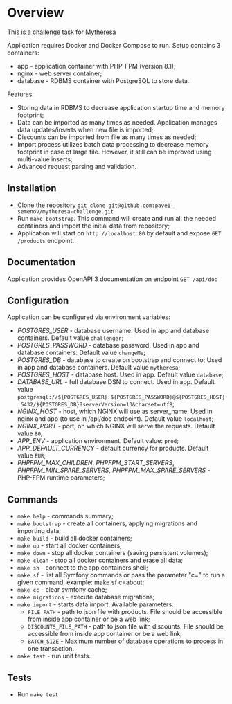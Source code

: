 # Overview

This is a challenge task for [Mytheresa](https://www.mytheresa.com/)

Application requires Docker and Docker Compose to run. Setup contains 3 containers:
* app - application container with PHP-FPM (version 8.1);
* nginx - web server container;
* database - RDBMS container with PostgreSQL to store data.

Features:
* Storing data in RDBMS to decrease application startup time and memory footprint;
* Data can be imported as many times as needed. Application manages data updates/inserts when new file is imported;
* Discounts can be imported from file as many times as needed;
* Import process utilizes batch data processing to decrease memory footprint in case of large file. However, it still can be improved using multi-value inserts;
* Advanced request parsing and validation.
## Installation

* Clone the repository ``git clone git@github.com:pave1-semenov/mytheresa-challenge.git``
* Run ```make bootstrap```. This command will create and run all the needed containers and import the initial data from repository;
* Application will start on ```http://localhost:80``` by default and expose ```GET /products``` endpoint.

## Documentation

Application provides OpenAPI 3 documentation on endpoint ```GET /api/doc```

## Configuration
Application can be configured via environment variables:
* *POSTGRES_USER* - database username. Used in app and database containers. Default value ```challenger```;
* *POSTGRES_PASSWORD* - database password. Used in app and database containers. Default value ```changeMe```;
* *POSTGRES_DB* - database to create on bootstrap and connect to; Used in app and database containers. Default value ```mytheresa```;
* *POSTGRES_HOST* - database host. Used in app. Default value ```database```;
* *DATABASE_URL* - full database DSN to connect. Used in app. Default value ```postgresql://${POSTGRES_USER}:${POSTGRES_PASSWORD}@${POSTGRES_HOST}:5432/${POSTGRES_DB}?serverVersion=13&charset=utf8```;
* *NGINX_HOST* - host, which NGINX will use as server_name. Used in nginx and app (to use in /api/doc endpoint). Default value ```localhost```;
* *NGINX_PORT* - port, on which NGINX will serve the requests. Default value ```80```;
* *APP_ENV* - application environment. Default value: ```prod```;
* *APP_DEFAULT_CURRENCY* - default currency for products. Default value ```EUR```;
* *PHPFPM_MAX_CHILDREN*, *PHPFPM_START_SERVERS*, *PHPFPM_MIN_SPARE_SERVERS*, *PHPFPM_MAX_SPARE_SERVERS* - PHP-FPM runtime parameters;

## Commands
* ```make help``` - commands summary;
* ```make bootstrap``` - create all containers, applying migrations and importing data;
* ```make build``` - build all docker containers;
* ```make up``` - start all docker containers;
* ```make down``` - stop all docker containers (saving persistent volumes);
* ```make clean``` - stop all docker containers and erase all data;
* ```make sh``` - connect to the app containers shell;
* ```make sf``` - list all Symfony commands or pass the parameter "c=" to run a given command, example: make sf c=about;
* ```make cc``` - clear symfony cache;
* ```make migrations``` - execute database migrations;
* ```make import``` - starts data import. Available parameters: 
  * ```FILE_PATH``` - path to json file with products. File should be accessible from inside app container or be a web link;
  * ```DISCOUNTS_FILE_PATH``` - path to json file with discounts. File should be accessible from inside app container or be a web link;
  * ```BATCH_SIZE``` - Maximum number of database operations to process in one transaction.
* ```make test``` - run unit tests.

## Tests
* Run ```make test```